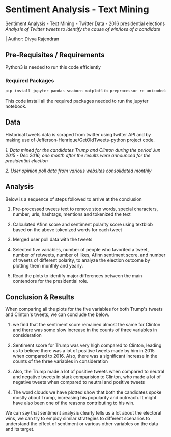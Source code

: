 # Sentiment Analysis - Text Mining
Sentiment Analysis - Text Mining - Twitter Data - 2016 presidential elections
*Analysis of Twitter tweets to identify the cause of win/loss of a candidate*

| Author: Divya Rajendran

## Pre-Requisites / Requirements
Python3 is needed to run this code efficiently
### Required Packages
```python
pip install jupyter pandas seaborn matplotlib preprocessor re unicodedata nltk contractions inflect textblob afinn collections wordcloud
```
This code install all the required packages needed to run the jupyter notebook.

## Data
Historical tweets data is scraped from twitter using twitter API and by making use of Jefferson-Henrique/GetOldTweets-python project code.

*1. Data mined for the candidates Trump and Clinton during the period Jun 2015 - Dec 2016, one month after the results were announced for the presidential election*

*2. User opinion poll data from various websites consolidated monthly*


## Analysis
Below is a sequence of steps followed to arrive at the conclusion

1. Pre-processed tweets text to remove stop words, special characters, number, urls, hashtags, mentions and tokenized the text

2. Calculated Afinn score and sentiment polarity score using textblob based on the above tokenized words for each tweet

3. Merged user poll data with the tweets

4. Selected five variables, number of people who favorited a tweet, number of retweets, number of likes, Afinn sentiment score, and number of tweets of different polarity, to analyze the election outcome by plotting them monthly and yearly.

5. Read the plots to identify major differences between the main contendors for the presidential role.

## Conclusion & Results
When comparing all the plots for the five variables for both Trump's tweets and Clinton's tweets, we can conclude the below.

1. we find that the sentiment score remained almost the same for Clinton and there was some slow increase in the counts of three variables in consideration

2. Sentiment score for Trump was very high compared to Clinton, leading us to believe there was a lot of positive tweets made by him in 2015 when compared to 2016. Also, there was a significant increase in the counts of the three variables in consideration

3. Also, the Trump made a lot of positive tweets when compared to neutral and negative tweets in stark comparision to Clinton, who made a lot of negative tweets when compared to neutral and positive tweets

4. The word clouds we have plotted show that both the candidates spoke mostly about Trump, increasing his popularity and outreach. It might have also been one of the reasons contributing to his win.

We can say that sentiment analysis clearly tells us a lot about the electoral wins, we can try to employ similar strategies to different scenarios to understand the effect of sentiment or various other variables on the data and its target.
